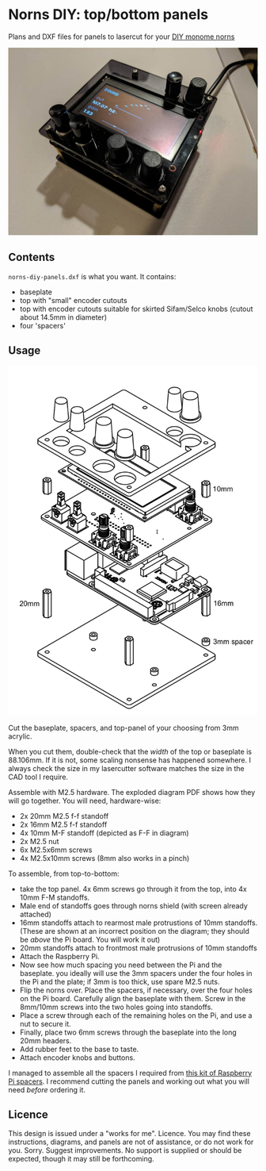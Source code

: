 # Norns DIY: top/bottom panels

Plans and DXF files for panels to lasercut for your [DIY monome norns][nornsdiy]

![](norns-panels-complete.jpg)

## Contents

`norns-diy-panels.dxf` is what you want. It contains:

* baseplate
* top with "small" encoder cutouts
* top with encoder cutouts suitable for skirted Sifam/Selco knobs (cutout about 14.5mm in diameter)
* four 'spacers'

## Usage

![](norns-panels-diag.png)

Cut the baseplate, spacers, and top-panel of your choosing from 3mm acrylic.

When you cut them, double-check that the _width_ of the top or baseplate is 88.106mm. If it is not, some scaling nonsense has happened somewhere. I always check the size in my lasercutter software matches the size in the CAD tool I require.

Assemble with M2.5 hardware. The exploded diagram PDF shows how they will go together. You will need, hardware-wise:

* 2x 20mm M2.5 f-f standoff
* 2x 16mm M2.5 f-f standoff
* 4x 10mm M-F standoff (depicted as F-F in diagram)
* 2x M2.5 nut
* 6x M2.5x6mm screws
* 4x M2.5x10mm screws (8mm also works in a pinch)

To assemble, from top-to-bottom:

* take the top panel. 4x 6mm screws go through it from the top, into 4x 10mm F-M standoffs.
* Male end of standoffs goes through norns shield (with screen already attached)
* 16mm standoffs attach to rearmost male protrustions of 10mm standoffs. (These are shown at an incorrect position on the diagram; they should be _above_ the Pi board. You will work it out)
* 20mm standoffs attach to frontmost male protrusions of 10mm standoffs
* Attach the Raspberry Pi.
* Now see how much spacing you need between the Pi and the baseplate. you ideally will use the 3mm spacers under the four holes in the Pi and the plate; if 3mm is too thick, use spare M2.5 nuts.
* Flip the norns over. Place the spacers, if necessary, over the four holes on the Pi board. Carefully align the baseplate with them. Screw in the 8mm/10mm screws into the two holes going into standoffs.
* Place a screw through each of the remaining holes on the Pi, and use a nut to secure it.
* Finally, place two 6mm screws through the baseplate into the long 20mm headers.
* Add rubber feet to the base to taste.
* Attach encoder knobs and buttons.

I managed to assemble all the spacers I required from [this kit of Raspberry Pi spacers][spacerkit]. I recommend cutting the panels and working out what you will need _before_ ordering it.

## Licence

This design is issued under a "works for me". Licence. You may find these instructions, diagrams, and panels are not of assistance, or do not work for you. Sorry. Suggest improvements. No support is supplied or should be expected, though it may still be forthcoming.





[nornsdiy]: https://llllllll.co/t/diy-norns-shield/27638
[spacerkit]: https://www.amazon.co.uk/QLOUNI-Standoff-Stainless-Male-Female-Assortment/dp/B0778JRXPS/ref=sr_1_2